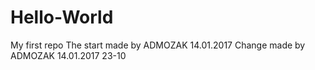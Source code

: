 # Hello-World
My first repo
The start made by ADMOZAK 14.01.2017
Change made by ADMOZAK 14.01.2017 23-10

